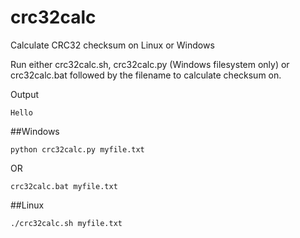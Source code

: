 # crc32calc
Calculate CRC32 checksum on Linux or Windows

Run either crc32calc.sh, crc32calc.py (Windows filesystem only) or crc32calc.bat followed by the filename to calculate checksum on.

Output

```
Hello
```

##Windows

```
python crc32calc.py myfile.txt 
```

OR

```
crc32calc.bat myfile.txt
```

##Linux

``` chmod +x crc32calc.sh
./crc32calc.sh myfile.txt
```
